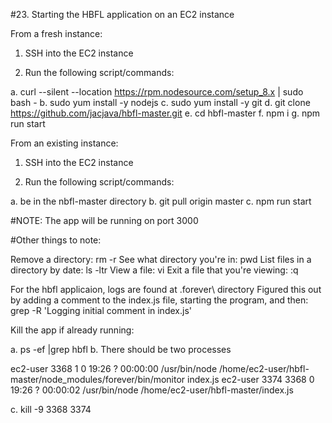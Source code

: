 #23. Starting the HBFL application on an EC2 instance

From a fresh instance:

1.  SSH into the EC2 instance

2.  Run the following script/commands:

  a.  curl --silent --location https://rpm.nodesource.com/setup_8.x | sudo bash -
  b.  sudo yum install -y nodejs
  c.  sudo yum install -y git
  d.  git clone https://github.com/jacjava/hbfl-master.git
  e.  cd hbfl-master
  f.  npm i
  g.  npm run start

From an existing instance:

1.  SSH into the EC2 instance

2.  Run the following script/commands:
  
  a.  be in the nbfl-master directory
  b.  git pull origin master
  c.  npm run start

#NOTE:  The app will be running on port 3000

#Other things to note:

Remove a directory:  rm -r <directory-name>
See what directory you're in:  pwd
List files in a directory by date:  ls -ltr
View a file:  vi <filename>
Exit a file that you're viewing:  :q
  
For the hbfl applicaion, logs are found at .forever\ directory
Figured this out by adding a comment to the index.js file, starting the program, and then: grep -R 'Logging initial comment in index.js' 

Kill the app if already running:

  a.  ps -ef |grep hbfl
  b.  There should be two processes
  
ec2-user  3368     1  0 19:26 ?        00:00:00 /usr/bin/node /home/ec2-user/hbfl-master/node_modules/forever/bin/monitor index.js
ec2-user  3374  3368  0 19:26 ?        00:00:02 /usr/bin/node /home/ec2-user/hbfl-master/index.js

  c.  kill -9 3368 3374

